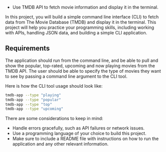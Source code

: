 - Use TMDB API to fetch movie information and display it in the terminal.

In this project, you will build a simple command line interface (CLI) to fetch data from The Movie Database (TMDB) and display it in the terminal. This project will help you practice your programming skills, including working with APIs, handling JSON data, and building a simple CLI application.

## Requirements

The application should run from the command line, and be able to pull and show the popular, top-rated, upcoming and now playing movies from the TMDB API. The user should be able to specify the type of movies they want to see by passing a command line argument to the CLI tool.

Here is how the CLI tool usage should look like:

```bash
tmdb-app --type "playing"
tmdb-app --type "popular"
tmdb-app --type "top"
tmdb-app --type "upcoming"
```

There are some considerations to keep in mind:

- Handle errors gracefully, such as API failures or network issues.
- Use a programming language of your choice to build this project.
- Make sure to include a README file with instructions on how to run the application and any other relevant information.